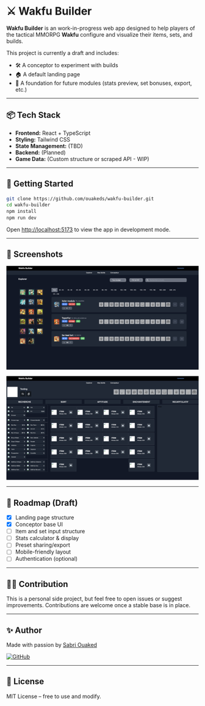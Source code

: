 # ⚔️ Wakfu Builder

**Wakfu Builder** is an work-in-progress web app designed to help players of the tactical MMORPG **Wakfu** configure and visualize their items, sets, and builds.

This project is currently a draft and includes:

- 🛠️ A conceptor to experiment with builds
- 🏠 A default landing page
- 🧱 A foundation for future modules (stats preview, set bonuses, export, etc.)

---

## 📦 Tech Stack

- **Frontend:** React + TypeScript
- **Styling:** Tailwind CSS
- **State Management:** (TBD)
- **Backend:** (Planned)
- **Game Data:** (Custom structure or scraped API - WIP)

---

## 🚀 Getting Started

```bash
git clone https://github.com/ouakeds/wakfu-builder.git
cd wakfu-builder
npm install
npm run dev
```

Open [http://localhost:5173](http://localhost:5173) to view the app in development mode.

---

## 📸 Screenshots 

![Landing screenshot](documentation/landing.png)


![Landing screenshot](documentation/conceptor.png)


---

## 📅 Roadmap (Draft)

- [x] Landing page structure
- [x] Conceptor base UI
- [ ] Item and set input structure
- [ ] Stats calculator & display
- [ ] Preset sharing/export
- [ ] Mobile-friendly layout
- [ ] Authentication (optional)

---

## 🙋‍♂️ Contribution

This is a personal side project, but feel free to open issues or suggest improvements. Contributions are welcome once a stable base is in place.

---

## ✨ Author

Made with passion by [Sabri Ouaked](https://www.linkedin.com/in/sabri-ouaked/)

[![GitHub](https://img.shields.io/badge/github-ouakeds-black?logo=github)](https://github.com/ouakeds)

---

## 📄 License

MIT License – free to use and modify.
